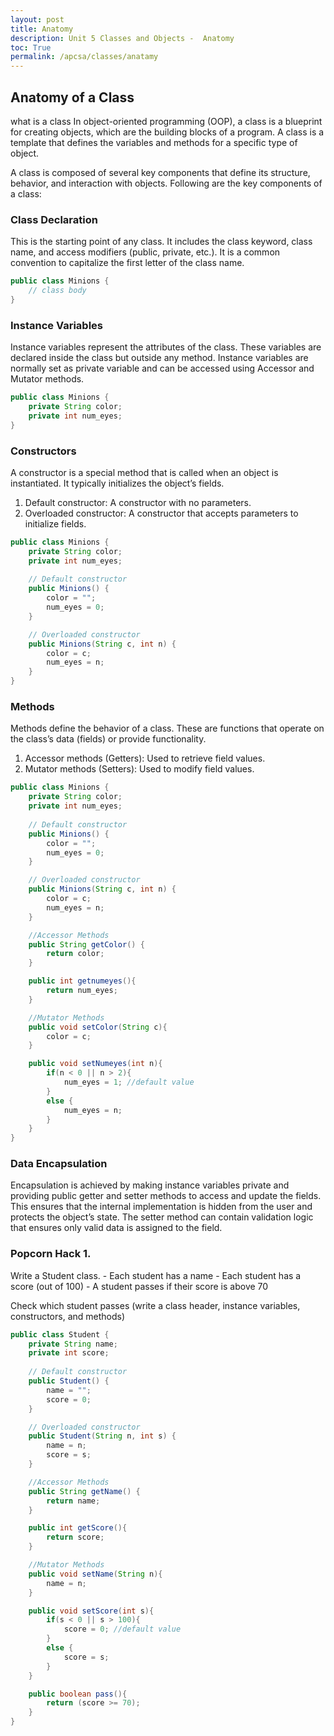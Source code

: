 ```yaml
---
layout: post
title: Anatomy
description: Unit 5 Classes and Objects -  Anatomy
toc: True
permalink: /apcsa/classes/anatamy
---
```


## Anatomy of a Class

what is a class
In object-oriented programming (OOP), a class is a blueprint for creating objects, which are the building blocks of a program. A class is a template that defines the variables and methods for a specific type of object.

A class is composed of several key components that define its structure, behavior, and interaction with objects. Following are the key components of a class:

### Class Declaration
This is the starting point of any class. It includes the class keyword, class name, and access modifiers (public, private, etc.). It is a common convention to capitalize the first letter of the class name.


```Java
public class Minions {
    // class body
}

```

### Instance Variables
Instance variables represent the attributes of the class. These variables are declared inside the class but outside any method. Instance variables are normally set as private variable and can be accessed using Accessor and Mutator methods.


```Java
public class Minions {
    private String color;
    private int num_eyes;
}

```

### Constructors
A constructor is a special method that is called when an object is instantiated. It typically initializes the object’s fields.

1. Default constructor: A constructor with no parameters.
1. Overloaded constructor: A constructor that accepts parameters to initialize fields.


```Java
public class Minions {
    private String color;
    private int num_eyes;
    
    // Default constructor
    public Minions() {
        color = "";
        num_eyes = 0;   
    }

    // Overloaded constructor
    public Minions(String c, int n) {
        color = c;
        num_eyes = n;
    }
}
```

### Methods
Methods define the behavior of a class. These are functions that operate on the class’s data (fields) or provide functionality.

1. Accessor methods (Getters): Used to retrieve field values.
1. Mutator methods (Setters): Used to modify field values.


```Java
public class Minions {
    private String color;
    private int num_eyes;
    
    // Default constructor
    public Minions() {
        color = "";
        num_eyes = 0;   
    }

    // Overloaded constructor
    public Minions(String c, int n) {
        color = c;
        num_eyes = n;
    }

    //Accessor Methods
    public String getColor() {
        return color;
    }

    public int getnumeyes(){
        return num_eyes;
    }

    //Mutator Methods
    public void setColor(String c){
        color = c;
    }

    public void setNumeyes(int n){
        if(n < 0 || n > 2){
            num_eyes = 1; //default value
        }
        else {
            num_eyes = n;
        }
    }
}
```

### Data Encapsulation
Encapsulation is achieved by making instance variables private and providing public getter and setter methods to access and update the fields. This ensures that the internal implementation is hidden from the user and protects the object’s state. The setter method can contain validation logic that ensures only valid data is assigned to the field.

### Popcorn Hack 1.

Write a Student class. 
    - Each student has a name 
    - Each student has a score (out of 100)
    - A student passes if their score is above 70

Check which student passes (write a class header, instance variables, constructors, and methods)


```Java
public class Student {
    private String name;
    private int score;
    
    // Default constructor
    public Student() {
        name = "";
        score = 0;   
    }

    // Overloaded constructor
    public Student(String n, int s) {
        name = n;
        score = s;
    }

    //Accessor Methods
    public String getName() {
        return name;
    }

    public int getScore(){
        return score;
    }

    //Mutator Methods
    public void setName(String n){
        name = n;
    }

    public void setScore(int s){
        if(s < 0 || s > 100){
            score = 0; //default value
        }
        else {
            score = s;
        }
    }

    public boolean pass(){
        return (score >= 70);
    }
}
```
